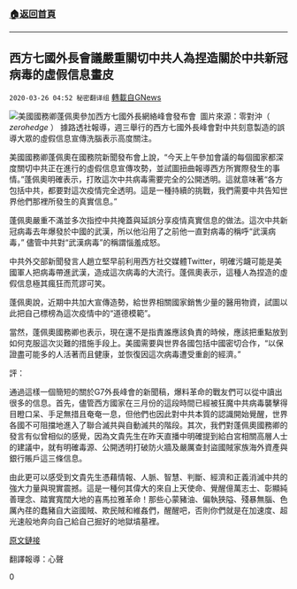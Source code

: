 ###  [:house:返回首頁](https://github.com/ourhimalayas/txt)
---

## 西方七國外長會議嚴重關切中共人為捏造關於中共新冠病毒的虛假信息畫皮
`2020-03-26 04:52 秘密翻译组` [轉載自GNews](https://gnews.org/zh-hant/153376/)

![](https://s3-ap-northeast-1.amazonaws.com/news.guo.offload.media/wp-content/uploads/2020/03/26045133/74EE0405-C0C9-4701-B348-B79CD6489BB7.jpeg)美國國務卿蓬佩奧參加西方七國外長網絡峰會發布會  圖片來源：零對沖（ *zerohedge* ） 
據路透社報導，週三舉行的西方七國外長峰會對中共刻意製造的誤導大眾的虛假信息宣傳洗腦表示高度關注。

美國國務卿蓬佩奧在國務院新聞發布會上說，“今天上午參加會議的每個國家都深度關切中共正在進行的虛假信息宣傳攻勢，並試圖扭曲報導西方所實際發生的事情。”蓬佩奧明確表示，打敗這次中共病毒需要完全的公開透明。這就意味著“各方包括中共，都要對這次疫情完全透明。這是一種持續的挑戰，我們需要中共告知世界他們那裡所發生的真實信息。”

蓬佩奧嚴重不滿並多次指控中共掩蓋與延誤分享疫情真實信息的做法。這次中共新冠病毒去年爆發於中國的武漢，所以他沿用了之前他一直對病毒的稱呼“武漢病毒，” 儘管中共對“武漢病毒”的稱謂惱羞成怒。

中共外交部新聞發言人趙立堅早前利用西方社交媒體Twitter，明確污衊可能是美國軍人把病毒帶進武漢，造成這次病毒的大流行。蓬佩奧表示，這種人為捏造的虛假信息極其瘋狂而荒謬可笑。

蓬佩奧說，近期中共加大宣傳造勢，給世界相關國家銷售少量的醫用物資，試圖以此把自己標榜為這次疫情中的“道德模範”。

當然，蓬佩奧國務卿也表示，現在還不是指責誰應該負責的時候，應該把重點放到如何克服這次災難的措施手段上。美國需要與世界各國包括中國密切合作，“以保證盡可能多的人活著而且健康，並恢復因這次病毒遭受重創的經濟。”

評：

通過這樣一個簡短的關於G7外長峰會的新聞稿，爆料革命的戰友們可以從中讀出很多的信息。首先，儘管西方國家在三月份的這段時間已經被狂魔中共病毒襲擊得目瞪口呆、手足無措且奄奄一息，但他們也因此對中共本質的認識開始覺醒，世界各國不可阻擋地進入了聯合滅共與自動滅共的階段。其次，我們對蓬佩奧國務卿的發言有似曾相似的感覺，因為文貴先生在昨天直播中明確提到給白宮相關高層人士的建議中，就有明確毒源、公開透明打破防火牆及嚴厲查封盜國賊家族海外資產與銀行賬戶這三條信息。

由此更可以感受到文貴先生憑藉情報、人脈、智慧、判斷、經濟和正義消滅中共的強大力量與現實震撼。這是一種何其偉大的來自上天使命、覺醒億萬志士、彰顯純善理念、踏實寬闊大地的喜馬拉雅革命！那些心蒙豬油、偏執狹隘、殘暴無腦、色厲內荏的蠢豬自大盜國賊、欺民賊和維姦們，醒醒吧，否則你們就是在加速度、超光速般地奔向自己給自己掘好的地獄墳墓裡。

[原文鏈接](https://www.reuters.com/article/us-heath-coronavirus-pompeo-china-idUSKBN21C2N9)

翻譯報導：心聲

0
